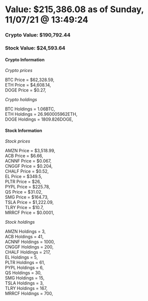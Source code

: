 # Value: $215,386.08 as of Sunday, 11/07/21 @ 13:49:24 

### Crypto Value: $190,792.44

### Stock Value: $24,593.64

#### Crypto Information 
*Crypto prices* 

BTC Price = $62,328.59,  
ETH Price = $4,608.14,  
DOGE Price = $0.27,  


*Crypto holdings* 

BTC Holdings = 1.06BTC,  
ETH Holdings = 26.960005962ETH,  
DOGE Holdings = 1809.826DOGE,  


#### Stock Information 

*Stock prices* 

AMZN Price = $3,518.99,  
ACB Price = $6.66,  
ACNNF Price = $0.067,  
CNGGF Price = $0.204,  
CHALF Price = $0.52,  
EL Price = $349.5,  
PLTR Price = $26,  
PYPL Price = $225.78,  
QS Price = $31.02,  
SMG Price = $164.73,  
TSLA Price = $1,222.09,  
TLRY Price = $10.7,  
MRRCF Price = $0.0001,  


*Stock holdings* 

AMZN Holdings = 3,  
ACB Holdings = 41,  
ACNNF Holdings = 1000,  
CNGGF Holdings = 200,  
CHALF Holdings = 217,  
EL Holdings = 5,  
PLTR Holdings = 61,  
PYPL Holdings = 6,  
QS Holdings = 30,  
SMG Holdings = 15,  
TSLA Holdings = 3,  
TLRY Holdings = 167,  
MRRCF Holdings = 700,  


